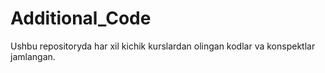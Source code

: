 # Additional_Code
Ushbu repositoryda har xil kichik kurslardan olingan kodlar va konspektlar jamlangan.
